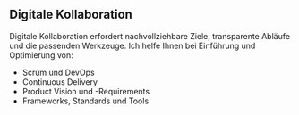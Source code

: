 ## <i class="fa fa-users" aria-hidden="true"></i> Digitale Kollaboration
Digitale Kollaboration erfordert nachvollziehbare Ziele, transparente Abläufe und die passenden Werkzeuge.
Ich helfe Ihnen bei Einführung und Optimierung von:

* Scrum und DevOps
* Continuous Delivery
* Product Vision und -Requirements
* Frameworks, Standards und Tools
